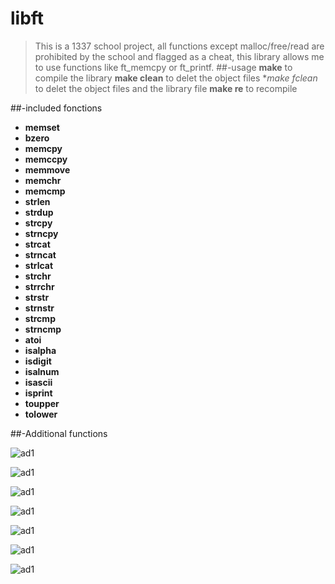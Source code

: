 # libft
>	This is a 1337 school project, all functions except malloc/free/read are prohibited by the school and flagged as a cheat,
>this library allows me to use functions like ft_memcpy or ft_printf.
##-usage
>**make** to compile the library
>**make clean** to delet the object files
>**make fclean* to delet the object files and the library file
>**make re** to recompile

##-included fonctions

* **memset**
* **bzero**
* **memcpy**
* **memccpy**
* **memmove**
* **memchr**
* **memcmp**
* **strlen**
* **strdup**
* **strcpy**
* **strncpy**
* **strcat**
* **strncat**
* **strlcat**
* **strchr**
* **strrchr**
* **strstr**
* **strnstr**
* **strcmp**
* **strncmp**
* **atoi**
* **isalpha**
* **isdigit**
* **isalnum**
* **isascii**
* **isprint**
* **toupper**
* **tolower**

##-Additional functions

![ad1](imgs/ad1.png)

![ad1](imgs/ad2.png)

![ad1](imgs/ad3.png)

![ad1](imgs/ad4.png)

![ad1](imgs/ad5.png)

![ad1](imgs/ad6.png)

![ad1](imgs/ad7.png)
